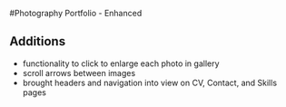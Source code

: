 #Photography Portfolio - Enhanced
## Additions
- functionality to click to enlarge each photo in gallery
- scroll arrows between images
- brought headers and navigation into view on CV, Contact, and Skills pages
